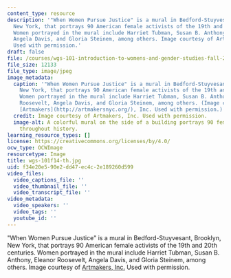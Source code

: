 ```yaml
---
content_type: resource
description: '"When Women Pursue Justice" is a mural in Bedford-Stuyvesant, Brooklyn,
  New York, that portrays 90 American female activists of the 19th and 20th centuries.
  Women portrayed in the mural include Harriet Tubman, Susan B. Anthony, Eleanor Roosevelt,
  Angela Davis, and Gloria Steinem, among others. Image courtesy of Artmakers, Inc.
  Used with permission.'
draft: false
file: /courses/wgs-101-introduction-to-womens-and-gender-studies-fall-2014/f34e20e590e2dd47ec4c2e189260d599_wgs-101f14-th.jpg
file_size: 12133
file_type: image/jpeg
image_metadata:
  caption: '"When Women Pursue Justice" is a mural in Bedford-Stuyvesant, Brooklyn,
    New York, that portrays 90 American female activists of the 19th and 20th centuries.
    Women portrayed in the mural include Harriet Tubman, Susan B. Anthony, Eleanor
    Roosevelt, Angela Davis, and Gloria Steinem, among others. (Image courtesy of
    [Artmakers](http://artmakersnyc.org/), Inc. Used with permission.)'
  credit: Image courtesy of Artmakers, Inc. Used with permission.
  image-alt: A colorful mural on the side of a building portrays 90 female activists
    throughout history.
learning_resource_types: []
license: https://creativecommons.org/licenses/by/4.0/
ocw_type: OCWImage
resourcetype: Image
title: wgs-101f14-th.jpg
uid: f34e20e5-90e2-dd47-ec4c-2e189260d599
video_files:
  video_captions_file: ''
  video_thumbnail_file: ''
  video_transcript_file: ''
video_metadata:
  video_speakers: ''
  video_tags: ''
  youtube_id: ''
---
```

"When Women Pursue Justice" is a mural in Bedford-Stuyvesant, Brooklyn, New York, that portrays 90 American female activists of the 19th and 20th centuries. Women portrayed in the mural include Harriet Tubman, Susan B. Anthony, Eleanor Roosevelt, Angela Davis, and Gloria Steinem, among others. Image courtesy of [Artmakers, Inc.](http://artmakersnyc.org/) Used with permission.